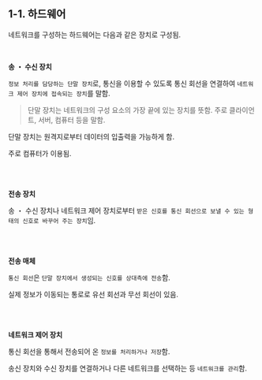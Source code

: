 ## 1-1. 하드웨어

네트워크를 구성하는 하드웨어는 다음과 같은 장치로 구성됨.

<br>

**송 ・ 수신 장치**

`정보 처리를 담당하는 단말 장치`로, 통신을 이용할 수 있도록 통신 회선을 연결하여 `네트워크 제어 장치에 접속되는 장치`를 말함.

> 단말 장치는 네트워크의 구성 요소의 가장 끝에 있는 장치를 뜻함. 주로 클라이언트, 서버, 컴퓨터 등을 말함.

단말 장치는 원격지로부터 데이터의 입출력을 가능하게 함.

주로 컴퓨터가 이용됨.

<br>

<br>

**전송 장치**

송 ・ 수신 장치나 네트워크 제어 장치로부터 `받은 신호를 통신 회선으로 보낼 수 있는 형태의 신호로 바꾸어 주는 장치`임.

<br>

<br>

**전송 매체**

`통신 회선`은 `단말 장치에서 생성되는 신호를 상대측에 전송`함.

실제 정보가 이동되는 통로로 유선 회선과 무선 회선이 있음.

<br>

<br>

**네트워크 제어 장치**

통신 회선을 통해서 전송되어 온 `정보를 처리하거나 저장`함.

송신 장치와 수신 장치를 연결하거나 다른 네트워크를 선택하는 등 `네트워크를 관리`함.